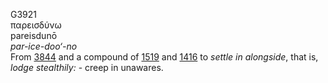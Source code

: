 <body>
  <p>G3921<br>  παρεισδύνω  <br> pareisdunō  <br><i>par-ice-doo‘-no </i><br>From <a href="g3844.htm">3844</a> and a compound of <a href="g1519.htm">1519</a> and <a href="g1416.htm">1416</a>  to <i>settle</i> <i>in</i> <i>alongside</i>, that is, <i>lodge</i> <i>stealthily:</i> - creep in unawares.<br></p>
 </body>